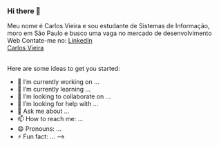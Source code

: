 ### Hi there 👋

Meu nome é Carlos Vieira e sou estudante de Sistemas de Informação, moro em São Paulo e busco uma vaga no mercado de desenvolvimento Web
Contate-me no: [LinkedIn](https://www.linkedin.com/in/carlos-vico/)
<br>
[Carlos Vieira](https://github-readme-stats.vercel.app/api?username=CarlDev40&hide=contribs,prs)
<br>



<br>
Here are some ideas to get you started:

- 🔭 I’m currently working on ...
- 🌱 I’m currently learning ...
- 👯 I’m looking to collaborate on ...
- 🤔 I’m looking for help with ...
- 💬 Ask me about ...
- 📫 How to reach me: ...
- 😄 Pronouns: ...
- ⚡ Fun fact: ...
-->
